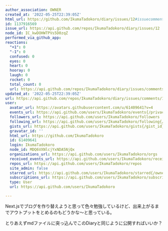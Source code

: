 ```yaml
---
author_association: OWNER
created_at: '2022-05-25T22:39:05Z'
html_url: https://github.com/IkumaTadokoro/diary/issues/12#issuecomment-1137916569
id: 1137916569
issue_url: https://api.github.com/repos/IkumaTadokoro/diary/issues/12
node_id: IC_kwDOHWTPVs5D0zqZ
performed_via_github_app: 
reactions:
  "+1": 0
  "-1": 0
  confused: 0
  eyes: 0
  heart: 0
  hooray: 0
  laugh: 0
  rocket: 0
  total_count: 0
  url: https://api.github.com/repos/IkumaTadokoro/diary/issues/comments/1137916569/reactions
updated_at: '2022-05-25T22:39:05Z'
url: https://api.github.com/repos/IkumaTadokoro/diary/issues/comments/1137916569
user:
  avatar_url: https://avatars.githubusercontent.com/u/61409641?v=4
  events_url: https://api.github.com/users/IkumaTadokoro/events{/privacy}
  followers_url: https://api.github.com/users/IkumaTadokoro/followers
  following_url: https://api.github.com/users/IkumaTadokoro/following{/other_user}
  gists_url: https://api.github.com/users/IkumaTadokoro/gists{/gist_id}
  gravatar_id: ''
  html_url: https://github.com/IkumaTadokoro
  id: 61409641
  login: IkumaTadokoro
  node_id: MDQ6VXNlcjYxNDA5NjQx
  organizations_url: https://api.github.com/users/IkumaTadokoro/orgs
  received_events_url: https://api.github.com/users/IkumaTadokoro/received_events
  repos_url: https://api.github.com/users/IkumaTadokoro/repos
  site_admin: false
  starred_url: https://api.github.com/users/IkumaTadokoro/starred{/owner}{/repo}
  subscriptions_url: https://api.github.com/users/IkumaTadokoro/subscriptions
  type: User
  url: https://api.github.com/users/IkumaTadokoro

---
```

Next.jsでブログを作り替えようと思って色々勉強しているけど、出来上がるまでアウトプットをとめるのもどうかな〜と思っている。

とりあえずmdファイルに突っ込んでこのDiaryと同じように公開すればいいか？
